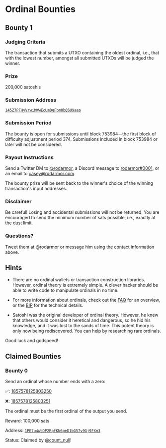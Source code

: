 Ordinal Bounties
================

Bounty 1
--------

### Judging Criteria

The transaction that submits a UTXO containing the oldest ordinal, i.e., that
with the lowest number, amongst all submitted UTXOs will be judged the winner.

### Prize

200,000 satoshis

### Submission Address

[`145Z7PFHyVrwiMWwEcUmDgFbmUbQSU9aap`](https://mempool.space/address/145Z7PFHyVrwiMWwEcUmDgFbmUbQSU9aap)

### Submission Period

The bounty is open for submissions until block 753984—the first block of
difficulty adjustment period 374. Submissions included in block 753984 or later
will not be considered.

### Payout Instructions

Send a Twitter DM to [@rodarmor](https://twitter.com/rodarmor), a Discord
message to [rodarmor#0001](https://discordapp.com/users/336268268539215872/),
or an email to [casey@rodarmor.com](mailto:casey@rodarmor.com).

The bounty prize will be sent back to the winner's choice of the winning
transaction's input addresses.

### Disclaimer

Be careful! Losing and accidental submissions will not be returned. You are
encouraged to send the minimum number of sats possible, i.e., exactly at the
dust limit.

### Questions?

Tweet them at [@rodarmor](https://twitter.com/rodarmor) or message him using
the contact information above.

Hints
-----

- There are no ordinal wallets or transaction construction libraries. However,
  ordinal theory is extremely simple. A clever hacker should be able to write
  code to manipulate ordinals in no time.

- For more information about ordinals, check out the [FAQ](/faq) for an
  overview, or the
  [BIP](https://github.com/casey/ord/blob/master/bip.mediawiki) for the
  technical details.

- Satoshi was the original developer of ordinal theory. However, he knew that
  others would consider it heretical and dangerous, so he hid his knowledge,
  and it was lost to the sands of time. This potent theory is only now being
  rediscovered. You can help by researching rare ordinals.

Good luck and godspeed!

Claimed Bounties
----------------

### Bounty 0

Send an ordinal whose number ends with a zero:

✅: [1857578125803250](/ordinal/1857578125803250)

❌: [1857578125803251](/ordinal/1857578125803251)

The ordinal must be the first ordinal of the output you send.

Reward: 100,000 sats

Address:
[`1PE7u4wbDP2RqfKN6geD1bG57v9Gj9FXm3`](https://mempool.space/address/1PE7u4wbDP2RqfKN6geD1bG57v9Gj9FXm3)

Status: Claimed by [@count_null](https://twitter.com/rodarmor/status/1560793241473400833)!
